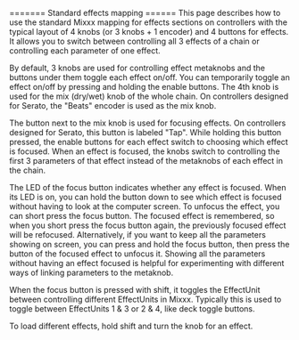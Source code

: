 \======= Standard effects mapping ====== This page describes how to use
the standard Mixxx mapping for effects sections on controllers with the
typical layout of 4 knobs (or 3 knobs + 1 encoder) and 4 buttons for
effects. It allows you to switch between controlling all 3 effects of a
chain or controlling each parameter of one effect.

By default, 3 knobs are used for controlling effect metaknobs and the
buttons under them toggle each effect on/off. You can temporarily toggle
an effect on/off by pressing and holding the enable buttons. The 4th
knob is used for the mix (dry/wet) knob of the whole chain. On
controllers designed for Serato, the "Beats" encoder is used as the mix
knob.

The button next to the mix knob is used for focusing effects. On
controllers designed for Serato, this button is labeled "Tap". While
holding this button pressed, the enable buttons for each effect switch
to choosing which effect is focused. When an effect is focused, the
knobs switch to controlling the first 3 parameters of that effect
instead of the metaknobs of each effect in the chain.

The LED of the focus button indicates whether any effect is focused.
When its LED is on, you can hold the button down to see which effect is
focused without having to look at the computer screen. To unfocus the
effect, you can short press the focus button. The focused effect is
remembered, so when you short press the focus button again, the
previously focused effect will be refocused. Alternatively, if you want
to keep all the parameters showing on screen, you can press and hold the
focus button, then press the button of the focused effect to unfocus it.
Showing all the parameters without having an effect focused is helpful
for experimenting with different ways of linking parameters to the
metaknob.

When the focus button is pressed with shift, it toggles the EffectUnit
between controlling different EffectUnits in Mixxx. Typically this is
used to toggle between EffectUnits 1 & 3 or 2 & 4, like deck toggle
buttons.

To load different effects, hold shift and turn the knob for an effect.
